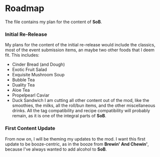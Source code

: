 # Roadmap
The file contains my plan for the content of **SoB**.

### Initial Re-Release
My plans for the content of the initial re-release would include the classics, most of the event submission items, an maybe two other foods that I deem fit.
This includes:
- Cinder Bread (and Dough)
- Exotic Fruit Salad
- Exquisite Mushroom Soup
- Bubble Tea
- Duality Tea
- Aloe Tea
- Propelpearl Caviar
- Duck Sandwich
I am cutting all other content out of the mod, like the smoothies, the milks, all the roll/bun items, and the other miscellaneous drinks. All the tag compatibility and recipe compatibility will probably remain, as it is one of the integral parts of **SoB**.

### First Content Update
From now on, I will be theming my updates to the mod. I want this first update to be booze-centric, as in the booze from **Brewin' And Chewin'**, because I've always wanted to add alcohol to **SoB**.
